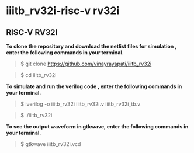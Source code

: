 
# iiitb_rv32i-risc-v rv32i


## RISC-V RV32I

**To clone the repository and download the netlist files for simulation , enter the following commands in your terminal.**

> $ git clone https://github.com/vinayrayapati/iiitb_rv32i

> $ cd iiitb_rv32i

**To simulate and run the verilog code , enter the following commands in your terminal.**

> $ iverilog -o iiitb_rv32i iiitb_rv32i.v iiitb_rv32i_tb.v

> $ ./iiitb_rv32i

**To see the output waveform in gtkwave, enter the following commands in your terminal.**

> $ gtkwave iiitb_rv32i.vcd
